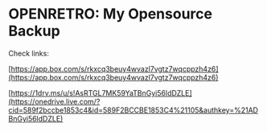OPENRETRO: My Opensource Backup
===============================

Check links:

[https://app.box.com/s/rkxcq3beuy4wvazl7vgtz7wqcppzh4z6](https://app.box.com/s/rkxcq3beuy4wvazl7vgtz7wqcppzh4z6)
 
[https://1drv.ms/u/s!AsRTGL7MK59YaTBnGyi56ldDZLE](https://onedrive.live.com/?cid=589f2bccbe1853c4&id=589F2BCCBE1853C4%21105&authkey=%21ADBnGyi56ldDZLE) 
